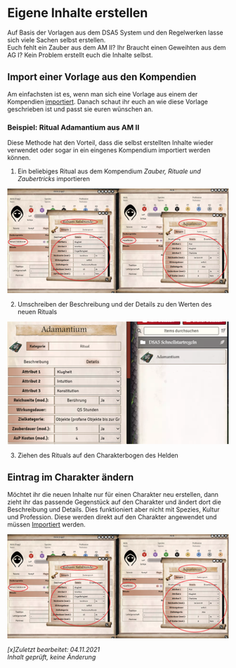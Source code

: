 # Eigene Inhalte erstellen
Auf Basis der Vorlagen aus dem DSA5 System und den Regelwerken lasse sich viele Sachen selbst erstellen.  
Euch fehlt ein Zauber aus dem AM II? Ihr Braucht einen Geweihten aus dem AG I? Kein Problem erstellt euch die Inhalte selbst.  

## Import einer Vorlage aus den Kompendien
Am einfachsten ist es, wenn man sich eine Vorlage aus einem der Kompendien [importiert](de-bibliothek#inhalte-verwenden).
Danach schaut ihr euch an wie diese Vorlage geschrieben ist und passt sie euren wünschen an.

### Beispiel: Ritual Adamantium aus AM II
Diese Methode hat den Vorteil, dass die selbst erstellten Inhalte wieder verwendet oder sogar in ein eingenes Kompendium importiert werden können.
1. Ein beliebiges Ritual aus dem Kompendium *Zauber, Rituale und Zaubertricks* importieren  
  
![Ritual Arcanovi](images/de-eigene_inhalte_erstellen_0.png)  
  
2. Umschreiben der Beschreibung und der Details zu den Werten des neuen Rituals
  
![Ritual Adamantium](images/de-eigene_inhalte_erstellen_1.png)
  
3. Ziehen des Rituals auf den Charakterbogen des Helden

## Eintrag im Charakter ändern
Möchtet ihr die neuen Inhalte nur für einen Charakter neu erstellen, dann zieht ihr das passende Gegenstück auf den Charakter und ändert dort die Beschreibung und Details. Dies funktioniert aber nicht mit Spezies, Kultur und Profession. Diese werden direkt auf den Charakter angewendet und müssen [Importiert](de-eigene_inhalte_erstellen.md#import-einer-vorlage-aus-den-kompendien) werden.
  
![Neuer Zauber](images/de-eigene_inhalte_erstellen_0.png)  

*[x]Zuletzt bearbeitet: 04.11.2021*  
*Inhalt geprüft, keine Änderung*  
